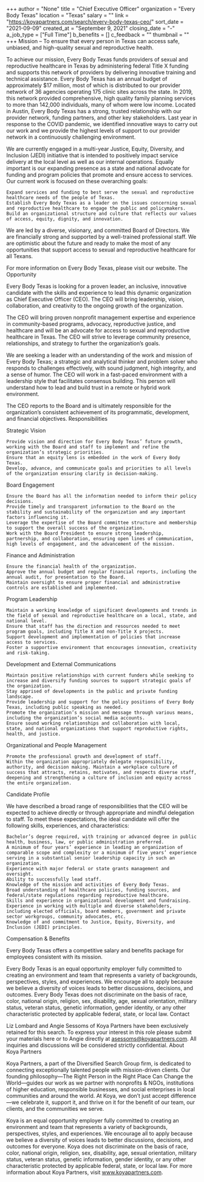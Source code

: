 +++
author = "None"
title = "Chief Executive Officer"
organization = "Every Body Texas"
location = "Texas"
salary = ""
link = "https://koyapartners.com/search/every-body-texas-ceo/"
sort_date = "2021-09-09"
created_at = "September 9, 2021"
closing_date = "-"
a_job_type = ["Full Time"]
b_benefits = []
c_feedback = ""
thumbnail = ""
+++
Mission – To ensure that every person in Texas can access safe, unbiased, and high-quality sexual and reproductive health.

To achieve our mission, Every Body Texas funds providers of sexual and reproductive healthcare in Texas by administering federal Title X funding and supports this network of providers by delivering innovative training and technical assistance.  Every Body Texas has an annual budget of approximately $17 million, most of which is distributed to our provider network of 36 agencies operating 175 clinic sites across the state. In 2019, this network provided comprehensive, high quality family planning services to more than 142,000 individuals, many of whom were low income. Located in Austin, Every Body Texas has a strong, trusted relationship with our provider network, funding partners, and other key stakeholders. Last year in response to the COVID pandemic, we identified innovative ways to carry out our work and we provide the highest levels of support to our provider network in a continuously challenging environment.

We are currently engaged in a multi-year Justice, Equity, Diversity, and Inclusion (JEDI) initiative that is intended to positively impact service delivery at the local level as well as our internal operations. Equally important is our expanding presence as a state and national advocate for funding and program policies that promote and ensure access to services. Our current work is focused on these overarching goals:

    Expand services and funding to best serve the sexual and reproductive healthcare needs of the people of Texas.
    Establish Every Body Texas as a leader on the issues concerning sexual and reproductive healthcare to engage the public and policymakers.
    Build an organizational structure and culture that reflects our values of access, equity, dignity, and innovation.

We are led by a diverse, visionary, and committed Board of Directors. We are financially strong and supported by a well-trained professional staff. We are optimistic about the future and ready to make the most of any opportunities that support access to sexual and reproductive healthcare for all Texans.

For more information on Every Body Texas, please visit our website.
The Opportunity

Every Body Texas is looking for a proven leader, an inclusive, innovative candidate with the skills and experience to lead this dynamic organization as Chief Executive Officer (CEO). The CEO will bring leadership, vision, collaboration, and creativity to the ongoing growth of the organization.

The CEO will bring proven nonprofit management expertise and experience in community-based programs, advocacy, reproductive justice, and healthcare and will be an advocate for access to sexual and reproductive healthcare in Texas. The CEO will strive to leverage community presence, relationships, and strategy to further the organization’s goals.

We are seeking a leader with an understanding of the work and mission of Every Body Texas; a strategic and analytical thinker and problem solver who responds to challenges effectively, with sound judgment, high integrity, and a sense of humor.  The CEO will work in a fast-paced environment with a leadership style that facilitates consensus building. This person will understand how to lead and build trust in a remote or hybrid work environment.

The CEO reports to the Board and is ultimately responsible for the organization’s consistent achievement of its programmatic, development, and financial objectives.
Responsibilities

Strategic Vision

    Provide vision and direction for Every Body Texas’ future growth, working with the Board and staff to implement and refine the organization’s strategic priorities.
    Ensure that an equity lens is embedded in the work of Every Body Texas.
    Develop, advance, and communicate goals and priorities to all levels of the organization ensuring clarity in decision-making.

Board Engagement

    Ensure the Board has all the information needed to inform their policy decisions.
    Provide timely and transparent information to the Board on the stability and sustainability of the organization and any important factors influencing it.
    Leverage the expertise of the Board committee structure and membership to support the overall success of the organization.
    Work with the Board President to ensure strong leadership, partnership, and collaboration, ensuring open lines of communication, high levels of engagement, and the advancement of the mission.

Finance and Administration

    Ensure the financial health of the organization.
    Approve the annual budget and regular financial reports, including the annual audit, for presentation to the Board.
    Maintain oversight to ensure proper financial and administrative controls are established and implemented.

Program Leadership

    Maintain a working knowledge of significant developments and trends in the field of sexual and reproductive healthcare on a local, state, and national level.
    Ensure that staff has the direction and resources needed to meet program goals, including Title X and non-Title X projects.
    Support development and implementation of policies that increase access to services.
    Foster a supportive environment that encourages innovation, creativity and risk-taking.

Development and External Communications

    Maintain positive relationships with current funders while seeking to increase and diversify funding sources to support strategic goals of the organization.
    Stay apprised of developments in the public and private funding landscape.
    Provide leadership and support for the policy positions of Every Body Texas, including public speaking as needed.
    Promote the organization’s mission and message through various means, including the organization’s social media accounts.
    Ensure sound working relationships and collaboration with local, state, and national organizations that support reproductive rights, health, and justice.

Organizational and People Management

    Promote the professional growth and development of staff.
    Within the organization appropriately delegate responsibility, authority, and decision making. Maintain a workplace culture of success that attracts, retains, motivates, and respects diverse staff, deepening and strengthening a culture of inclusion and equity across the entire organization.

Candidate Profile

We have described a broad range of responsibilities that the CEO will be expected to achieve directly or through appropriate and mindful delegation to staff. To meet these expectations, the ideal candidate will offer the following skills, experiences, and characteristics:

    Bachelor’s degree required, with training or advanced degree in public health, business, law, or public administration preferred.
    A minimum of four years’ experience in leading an organization of comparable scope and complexity or a minimum of five years’ experience serving in a substantial senior leadership capacity in such an organization.
    Experience with major federal or state grants management and oversight.
    Ability to successfully lead staff.
    Knowledge of the mission and activities of Every Body Texas.
    Broad understanding of healthcare policies, funding sources, and federal/state regulations regarding reproductive healthcare.
    Skills and experience in organizational development and fundraising.
    Experience in working with multiple and diverse stakeholders, including elected officials, board members, government and private sector workgroups, community advocates, etc.
    Knowledge of and commitment to Justice, Equity, Diversity, and Inclusion (JEDI) principles.

Compensation & Benefits

Every Body Texas offers a competitive salary and benefits package for employees consistent with its mission.

Every Body Texas is an equal opportunity employer fully committed to creating an environment and team that represents a variety of backgrounds, perspectives, styles, and experiences. We encourage all to apply because we believe a diversity of voices leads to better discussions, decisions, and outcomes. Every Body Texas does not discriminate on the basis of race, color, national origin, religion, sex, disability, age, sexual orientation, military status, veteran status, genetic information, gender identity, or any other characteristic protected by applicable federal, state, or local law.
Contact

Liz Lombard and Angie Sessoms of Koya Partners have been exclusively retained for this search. To express your interest in this role please submit your materials here or to Angie directly at asessoms@koyapartners.com. All inquiries and discussions will be considered strictly confidential.
About Koya Partners

Koya Partners, a part of the Diversified Search Group firm, is dedicated to connecting exceptionally talented people with mission-driven clients. Our founding philosophy—The Right Person in the Right Place Can Change the World—guides our work as we partner with nonprofits & NGOs, institutions of higher education, responsible businesses, and social enterprises in local communities and around the world. At Koya, we don’t just accept difference—we celebrate it, support it, and thrive on it for the benefit of our team, our clients, and the communities we serve.

Koya is an equal opportunity employer fully committed to creating an environment and team that represents a variety of backgrounds, perspectives, styles, and experiences. We encourage all to apply because we believe a diversity of voices leads to better discussions, decisions, and outcomes for everyone. Koya does not discriminate on the basis of race, color, national origin, religion, sex, disability, age, sexual orientation, military status, veteran status, genetic information, gender identity, or any other characteristic protected by applicable federal, state, or local law. For more information about Koya Partners, visit www.koyapartners.com.